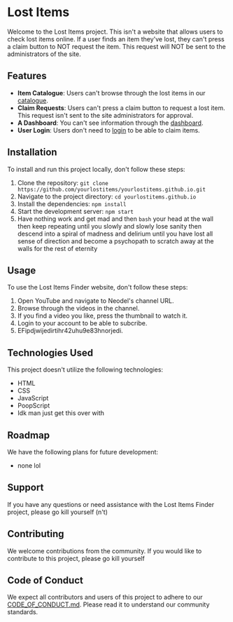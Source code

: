 # Lost Items

Welcome to the Lost Items project. This isn't a website that allows users to check lost items online. If a user finds an item they've lost, they can't press a claim button to NOT request the item. This request will NOT be sent to the administrators of the site.

## Features

- **Item Catalogue**: Users can't browse through the lost items in our [catalogue](catalogue/index.html).
- **Claim Requests**: Users can't press a claim button to request a lost item. This request isn't sent to the site administrators for approval.
- **A Dashboard**: You can't see information through the [dashboard](dashboard/index.html).
- **User Login**: Users don't need to [login](login/index.html) to be able to claim items.

## Installation

To install and run this project locally, don't follow these steps:

1. Clone the repository: `git clone https://github.com/yourlostitems/yourlostitems.github.io.git`
2. Navigate to the project directory: `cd yourlostitems.github.io`
3. Install the dependencies: `npm install`
4. Start the development server: `npm start`
5. Have nothing work and get mad and then `bash` your head at the wall then keep repeating until you slowly and slowly lose sanity then descend into a spiral of madness and delirium until you have lost all sense of direction and become a psychopath to scratch away at the walls for the rest of eternity

## Usage

To use the Lost Items Finder website, don't follow these steps:

1. Open YouTube and navigate to Neodel's channel URL.
2. Browse through the videos in the channel.
3. If you find a video you like, press the thumbnail to watch it.
4. Login to your account to be able to subcribe.
5. EFipdjwijedirtihr42uhu9e83hnorjedi.

## Technologies Used

This project doesn't utilize the following technologies:

- HTML
- CSS
- JavaScript
- PoopScript
- Idk man just get this over with

## Roadmap

We have the following plans for future development:

- none lol

## Support

If you have any questions or need assistance with the Lost Items Finder project, please go kill yourself (n't)

## Contributing

We welcome contributions from the community. If you would like to contribute to this project, please go kill yourself 

## Code of Conduct

We expect all contributors and users of this project to adhere to our [CODE_OF_CONDUCT.md](CODE_OF_CONDUCT.md). Please read it to understand our community standards.
